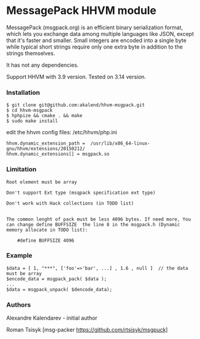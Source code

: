 # MessagePack HHVM module 

MessagePack (msgpack.org) is an efficient binary serialization format, which lets you exchange data among multiple languages like JSON, except that it's faster and smaller. Small integers are encoded into a single byte while typical short strings require only one extra byte in addition to the strings themselves.

It has not any dependencies.  

Support HHVM with 3.9 version. Tested on 3.14 version.

### Installation

	
	$ git clone git@github.com:akalend/hhvm-msgpack.git
	$ cd hhvm-msgpack
	$ hphpize && cmake . && make
	$ sudo make install

edit the hhvm config files: /etc/hhvm/php.ini 

	hhvm.dynamic_extension_path =  /usr/lib/x86_64-linux-gnu/hhvm/extensions/20150212/
	hhvm.dynamic_extensions[] = msgpack.so

### Limitation
	
	Root element must be array

	Don't support Ext type (msqpack specification ext type)

	Don't work with Hack collections (in TODO list)


	The common lenght of pack must be less 4096 bytes. If need more, You can change define BUFFSIZE  the line 8 in the msgpack.h (Dynamic memory allocate in TODO list):

		#define BUFFSIZE 4096



### Example

	$data = [ 1, "***", ['foo'=>'bar', ...] , 1.6 , null ]  // the data must be array
	$encode_data = msgpack_pack( $data );
	...
	$data = msgpack_unpack( $dencode_data);



### Authors

Alexandre Kalendarev - initial author

Roman Tsisyk [msg-packer https://github.com/rtsisyk/msgpuck]
